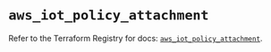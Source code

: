 # `aws_iot_policy_attachment`

Refer to the Terraform Registry for docs: [`aws_iot_policy_attachment`](https://registry.terraform.io/providers/hashicorp/aws/6.3.0/docs/resources/iot_policy_attachment).
